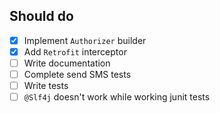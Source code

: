## Should do
- [x] Implement `Authorizer` builder
- [x] Add `Retrofit` interceptor
- [ ] Write documentation
- [ ] Complete send SMS tests
- [ ] Write tests
- [ ] `@Slf4j` doesn't work while working junit tests